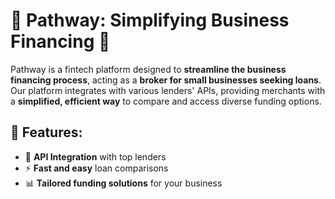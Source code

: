 # 🚀 Pathway: Simplifying Business Financing 💼

Pathway is a fintech platform designed to **streamline the business financing process**, acting as a **broker for small businesses seeking loans**. Our platform integrates with various lenders' APIs, providing merchants with a **simplified, efficient way** to compare and access diverse funding options.

## 🌟 Features:
- 🔗 **API Integration** with top lenders
- ⚡ **Fast and easy** loan comparisons
- 📊 **Tailored funding solutions** for your business
